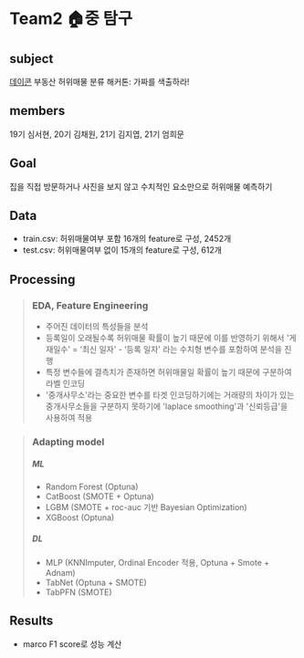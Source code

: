 # Team2 🏠중 탐구

## subject 
[데이콘](https://dacon.io/competitions/official/236439/data) 부동산 허위매물 분류 해커톤: 가짜를 색출하라!

## members
19기 심서현, 20기 김채원, 21기 김지엽, 21기 엄희문

## Goal
집을 직접 방문하거나 사진을 보지 않고 수치적인 요소만으로 허위매물 예측하기

## Data
- train.csv: 허위매물여부 포함 16개의 feature로 구성, 2452개
- test.csv: 허위매물여부 없이 15개의 feature로 구성, 612개

## Processing
> ### EDA, Feature Engineering
> - 주어진 데이터의 특성들을 분석
> - 등록일이 오래될수록 허위매물 확률이 높기 때문에 이를 반영하기 위해서 '게재일수' = ‘최신 일자' - ‘등록 일자' 라는 수치형 변수를 포함하여 분석을 진행
> - 특정 변수들에 결측치가 존재하면 허위매물일 확률이 높기 때문에 구분하여 라벨 인코딩
> - '중개사무소'라는 중요한 변수를 타겟 인코딩하기에는 거래량의 차이가 있는 중개사무소들을 구분하지 못하기에 'laplace smoothing'과 '신뢰등급'을 사용하여 적용

> ### Adapting model
> ##### ML
> - Random Forest (Optuna)
> - CatBoost (SMOTE + Optuna)
> - LGBM (SMOTE + roc-auc 기반 Bayesian Optimization)
> - XGBoost (Optuna)
> ##### DL
> - MLP (KNNImputer, Ordinal Encoder 적용, Optuna + Smote + Adnam)
> - TabNet (Optuna + SMOTE)
> - TabPFN (SMOTE)

## Results
- marco F1 score로 성능 계산
